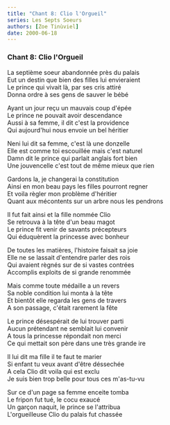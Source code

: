 ```yaml
---
title: "Chant 8: Clio l'Orgueil"
series: Les Septs Soeurs
authors: [Zoe Tinùviel]
date: 2000-06-18
---
```


### Chant 8: Clio l'Orgueil

La septième soeur abandonnée près du palais  
Eut un destin que bien des filles lui envieraient  
Le prince qui vivait là, par ses cris attiré  
Donna ordre à ses gens de sauver le bébé  

Ayant un jour reçu un mauvais coup d'épée  
Le prince ne pouvait avoir descendance  
Aussi à sa femme, il dit c'est la providence  
Qui aujourd'hui nous envoie un bel héritier  

Neni lui dit sa femme, c'est là une donzelle  
Elle est comme toi escouillée mais c'est naturel  
Damn dit le prince qui parlait anglais fort bien  
Une jouvencelle c'est tout de même mieux que rien  

Gardons la, je changerai la constitution  
Ainsi en mon beau pays les filles pourront regner  
Et voila règler mon problème d'héritier  
Quant aux mécontents sur un arbre nous les pendrons  

Il fut fait ainsi et la fille nommée Clio  
Se retrouva à la tête d'un beau magot  
Le prince fit venir de savants précepteurs  
Qui éduquèrent la princesse avec bonheur  

De toutes les matières, l'histoire faisait sa joie  
Elle ne se lassait d'entendre parler des rois  
Qui avaient règnés sur de si vastes contrées  
Accomplis exploits de si grande renommée  

Mais comme toute médaille a un revers  
Sa noble condition lui monta à la tête  
Et bientôt elle regarda les gens de travers  
A son passage, c'était rarement la fête  

Le prince désespérait de lui trouver parti  
Aucun prétendant ne semblait lui convenir  
A tous la princesse répondait non merci  
Ce qui mettait son père dans une très grande ire  

Il lui dit ma fille il te faut te marier  
Si enfant tu veux avant d'être déssechée  
A cela Clio dit voila qui est exclu  
Je suis bien trop belle pour tous ces m'as-tu-vu  

Sur ce d'un page sa femme enceite tomba  
Le fripon fut tué, le cocu exaucé  
Un garçon naquit, le prince se l'attribua  
L'orgueilleuse Clio du palais fut chassée  